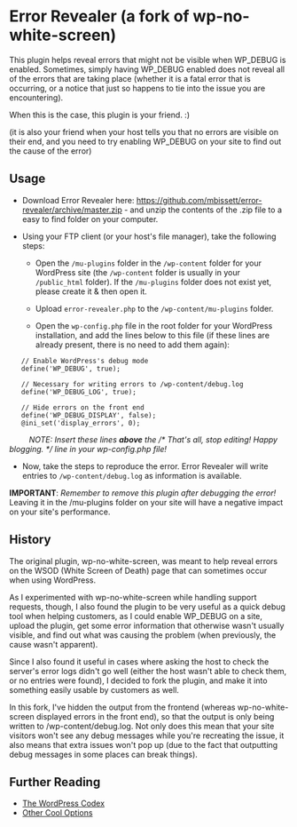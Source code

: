 # Error Revealer (a fork of wp-no-white-screen)

This plugin helps reveal errors that might not be visible when WP_DEBUG is enabled. Sometimes, simply having WP_DEBUG enabled does not reveal all of the errors that are taking place (whether it is a fatal error that is occurring, or a notice that just so happens to tie into the issue you are encountering).

When this is the case, this plugin is your friend. :)

(it is also your friend when your host tells you that no errors are visible on their end, and you need to try enabling WP_DEBUG on your site to find out the cause of the error)

## Usage

 - Download Error Revealer here: https://github.com/mbissett/error-revealer/archive/master.zip - and unzip the contents of the .zip file to a easy to find folder on your computer.
 - Using your FTP client (or your host's file manager), take the following steps:

   - Open the `/mu-plugins` folder in the `/wp-content` folder for your WordPress site (the `/wp-content` folder is usually in your `/public_html` folder). If the `/mu-plugins` folder does not exist yet, please create it & then open it.

   - Upload `error-revealer.php` to the `/wp-content/mu-plugins` folder. 

   - Open the `wp-config.php` file in the root folder for your WordPress installation, and add the lines below to this file (if these lines are already present, there is no need to add them again):

 ```
	// Enable WordPress's debug mode
	define('WP_DEBUG', true);

	// Necessary for writing errors to /wp-content/debug.log
	define('WP_DEBUG_LOG', true);

	// Hide errors on the front end
	define('WP_DEBUG_DISPLAY', false);
	@ini_set('display_errors', 0);
 ```
&nbsp;&nbsp;&nbsp;&nbsp;&nbsp;&nbsp;&nbsp;&nbsp; _NOTE: Insert these lines **above** the /* That's all, stop editing! Happy blogging. */ line in your wp-config.php file!_
 
 - Now, take the steps to reproduce the error. Error Revealer will write entries to `/wp-content/debug.log` as information is available.
 

**IMPORTANT**: *Remember to remove this plugin after debugging the error!* Leaving it in the /mu-plugins folder on your site will have a negative impact on your site's performance.
 
## History

The original plugin, wp-no-white-screen, was meant to help reveal errors on the WSOD (White Screen of Death) page that can sometimes occur when using WordPress.

As I experimented with wp-no-white-screen while handling support requests, though, I also found the plugin to be very useful as a quick debug tool when helping customers, as I could enable WP_DEBUG on a site, upload the plugin, get some error information that otherwise wasn't usually visible, and find out what was causing the problem (when previously, the cause wasn't apparent).

Since I also found it useful in cases where asking the host to check the server's error logs didn't go well (either the host wasn't able to check them, or no entries were found), I decided to fork the plugin, and make it into something easily usable by customers as well.

In this fork, I've hidden the output from the frontend (whereas wp-no-white-screen displayed errors in the front end), so that the output is only being written to /wp-content/debug.log. Not only does this mean that your site visitors won't see any debug messages while you're recreating the issue, it also means that extra issues won't pop up (due to the fact that outputting debug messages in some places can break things).

## Further Reading 

 * [The WordPress Codex](http://codex.wordpress.org/Debugging_in_WordPress)
 * [Other Cool Options](http://nacin.com/2010/04/23/5-ways-to-debug-wordpress/)
